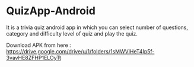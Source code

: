 # QuizApp-Android


It is a trivia quiz android app in which you can select number of questions, category and difficulty level of quiz and play the quiz. 

Download APK from here : https://drive.google.com/drive/u/1/folders/1sMWVlHeT4Ip5f-3vavHE8ZFHP1ELOyTt
